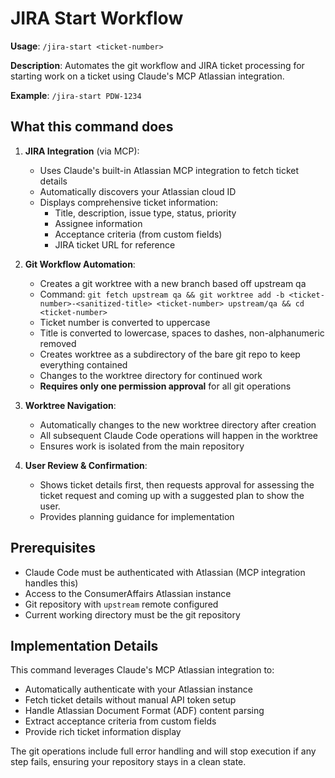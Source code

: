 # JIRA Start Workflow

**Usage**: `/jira-start <ticket-number>`

**Description**: Automates the git workflow and JIRA ticket processing for starting work on a ticket using Claude's MCP Atlassian integration.

**Example**: `/jira-start PDW-1234`

## What this command does

1. **JIRA Integration** (via MCP):
   - Uses Claude's built-in Atlassian MCP integration to fetch ticket details
   - Automatically discovers your Atlassian cloud ID
   - Displays comprehensive ticket information:
     - Title, description, issue type, status, priority
     - Assignee information
     - Acceptance criteria (from custom fields)
     - JIRA ticket URL for reference

2. **Git Workflow Automation**:
   - Creates a git worktree with a new branch based off upstream qa
   - Command: `git fetch upstream qa && git worktree add -b <ticket-number>-<sanitized-title> <ticket-number> upstream/qa && cd <ticket-number>`
   - Ticket number is converted to uppercase
   - Title is converted to lowercase, spaces to dashes, non-alphanumeric removed
   - Creates worktree as a subdirectory of the bare git repo to keep everything contained
   - Changes to the worktree directory for continued work
   - **Requires only one permission approval** for all git operations

3. **Worktree Navigation**:
   - Automatically changes to the new worktree directory after creation
   - All subsequent Claude Code operations will happen in the worktree
   - Ensures work is isolated from the main repository

4. **User Review & Confirmation**:
   - Shows ticket details first, then requests approval for assessing the ticket request and coming up with a suggested plan to show the user.
   - Provides planning guidance for implementation

## Prerequisites

- Claude Code must be authenticated with Atlassian (MCP integration handles this)
- Access to the ConsumerAffairs Atlassian instance
- Git repository with `upstream` remote configured
- Current working directory must be the git repository

## Implementation Details

This command leverages Claude's MCP Atlassian integration to:

- Automatically authenticate with your Atlassian instance
- Fetch ticket details without manual API token setup
- Handle Atlassian Document Format (ADF) content parsing
- Extract acceptance criteria from custom fields
- Provide rich ticket information display

The git operations include full error handling and will stop execution if any step fails, ensuring your repository stays in a clean state.
